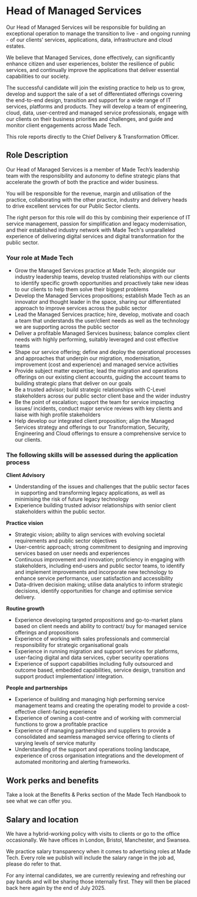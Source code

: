 # Head of Managed Services

Our Head of Managed Services will be responsible for building an exceptional operation to manage the transition to live - and ongoing running - of our clients’ services, applications, data, infrastructure and cloud estates. 

We believe that Managed Services, done effectively, can significantly enhance citizen and user experiences, bolster the resilience of public services, and continually improve the applications that deliver essential capabilities to our society.

The successful candidate will join the existing practice to help us to grow, develop and support the sale of a set of differentiated offerings covering the end-to-end design, transition and support for a wide range of IT services, platforms and products. They will develop a team of engineering, cloud, data, user-centred and managed service professionals, engage with our clients on their business priorities and challenges, and guide and monitor client engagements across Made Tech. 

This role reports directly to the Chief Delivery & Transformation Officer.

## Role Description

Our Head of Managed Services is a member of Made Tech’s leadership team with the responsibility and autonomy to define strategic plans that accelerate the growth of both the practice and wider business. 

You will be responsible for the revenue, margin and utilisation of the practice, collaborating with the other practice, industry and delivery heads to drive excellent services for our Public Sector clients. 

The right person for this role will do this by combining their experience of IT service management,  passion for simplification and legacy modernisation, and their established industry network with Made Tech's unparalleled experience of delivering digital services and digital transformation for the public sector.

### Your role at Made Tech

* Grow the Managed Services practice at Made Tech; alongside our industry leadership teams, develop trusted relationships with our clients to identify specific growth opportunities and proactively take new ideas to our clients to help them solve their biggest problems
* Develop the Managed Services propositions; establish Made Tech as an innovator and thought leader in the space, sharing our differentiated approach to improve services across the public sector
* Lead the Managed Services practice; hire, develop, motivate and coach a team that understands the user/client needs as well as the technology we are supporting across the public sector
* Deliver a profitable Managed Services business; balance complex client needs with highly performing, suitably leveraged and cost effective teams 
* Shape our service offering; define and deploy the operational processes and approaches that underpin our migration, modernisation, improvement (cost and experience) and managed service activities
* Provide subject matter expertise; lead the migration and operations offerings on our existing client accounts, guiding the account teams to building strategic plans that deliver on our goals
* Be a trusted advisor; build strategic relationships with C-Level stakeholders across our public sector client base and the wider industry
* Be the point of escalation; support the team for service impacting issues/ incidents, conduct major service reviews with key clients and liaise with high profile stakeholders
* Help develop our integrated client proposition; align the Managed Services  strategy and offerings to our Transformation, Security, Engineering and Cloud offerings to ensure a comprehensive service to our clients.

### The following skills will be assessed during the application process

**Client  Advisory**
* Understanding of the issues and challenges that the public sector faces in supporting and transforming legacy applications, as well as minimising the risk of future legacy technology
* Experience building trusted advisor relationships with senior client stakeholders within the public sector.

**Practice vision**
* Strategic vision; ability to align services with evolving societal requirements and public sector objectives
* User-centric approach; strong commitment to designing and improving services based on user needs and experiences
* Continuous improvement and innovation; proficiency in engaging with stakeholders, including end-users and public sector teams, to identify and implement improvements and incorporate new technology to enhance service performance, user satisfaction and accessibility
* Data-driven decision making; utilise data analytics to inform strategic decisions, identify opportunities for change and optimise service delivery.

**Routine growth**
* Experience developing targeted propositions and go-to-market plans based on client needs and ability to contract/ buy for managed service offerings and propositions
* Experience of working with sales professionals and commercial responsibility for strategic organisational goals
* Experience in running migration and support services for platforms, user-facing digital and data services, cyber security operations
* Experience of support capabilities including fully outsourced and outcome based, embedded capabilities, service design, transition and support product implementation/ integration.

**People and partnerships**
* Experience of building and managing high performing service management teams and creating the operating model to provide a cost-effective client-facing experience
* Experience of owning a cost-centre and of working with commercial functions to grow a profitable practice
* Experience of managing partnerships and suppliers to provide a consolidated and seamless managed service offering to clients of varying levels of service maturity
* Understanding of the support and operations tooling landscape, experience of cross organisation integrations and the development of automated monitoring and alerting frameworks.

## Work perks and benefits
Take a look at the Benefits & Perks section of the Made Tech Handbook to see what we can offer you.

## Salary and location
We have a hybrid-working policy with visits to clients or go to the office occasionally. We have offices in London, Bristol, Manchester, and Swansea.

We practice salary transparency when it comes to advertising roles at Made Tech. Every role we publish will include the salary range in the job ad, please do refer to that.

For any internal candidates, we are currently reviewing and refreshing our pay bands and will be sharing those internally first. They will then be placed back here again by the end of July 2025.
